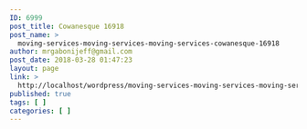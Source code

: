 ```yaml
---
ID: 6999
post_title: Cowanesque 16918
post_name: >
  moving-services-moving-services-moving-services-cowanesque-16918
author: mrgabonijeff@gmail.com
post_date: 2018-03-28 01:47:23
layout: page
link: >
  http://localhost/wordpress/moving-services-moving-services-moving-services-cowanesque-16918/
published: true
tags: [ ]
categories: [ ]
---
```

